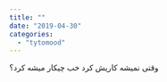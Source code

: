 ```yaml
---
title: ""
date: "2019-04-30"
categories: 
  - "tytomood"
---
```


وقتی نمیشه کاریش کرد خب چیکار میشه کرد؟
